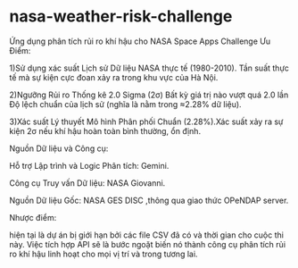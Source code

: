 # nasa-weather-risk-challenge
Ứng dụng phân tích rủi ro khí hậu cho NASA Space Apps Challenge
Ưu Điểm:

1)Sử dụng xác suất Lịch sử	Dữ liệu NASA thực tế (1980-2010).	Tần suất thực tế mà sự kiện cực đoan xảy ra trong khu vực của Hà Nội.

2)Ngưỡng Rủi ro	Thống kê 2.0 Sigma (2σ)	Bất kỳ giá trị nào vượt quá 2.0 lần Độ lệch chuẩn của lịch sử (nghĩa là nằm trong  ≈2.28% dữ liệu).

3)Xác suất Lý thuyết	Mô hình Phân phối Chuẩn (2.28%).Xác suất xảy ra sự kiện 2σ nếu khí hậu hoàn toàn bình thường, ổn định.

Nguồn Dữ liệu và Công cụ:

Hỗ trợ Lập trình và Logic Phân tích: Gemini.

Công cụ Truy vấn Dữ liệu: NASA Giovanni.

Nguồn Dữ liệu Gốc: NASA GES DISC ,thông qua giao thức OPeNDAP server.

Nhược điểm:

hiện tại là dự án bị giới hạn bởi các file CSV đã có và thời gian cho cuộc thi này. Việc tích hợp API sẽ là bước ngoặt biến nó thành công cụ phân tích rủi ro khí hậu linh hoạt cho mọi vị trí và trong tương lai.
